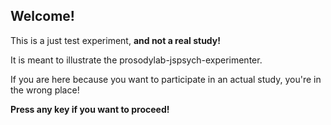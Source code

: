 
## Welcome!

This is a just test experiment, **and not a real study!**

It is meant to illustrate the prosodylab-jspsych-experimenter. 

If you are here because you want to participate in an actual study, you're in the wrong place!

**Press any key if you want to proceed!**
